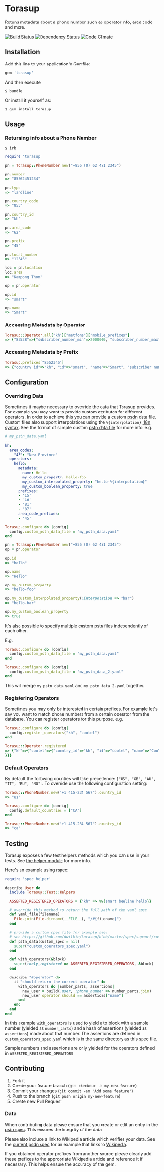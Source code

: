 # Torasup

Retuns metadata about a phone number such as operator info, area code and more.

[![Build Status](https://travis-ci.org/dwilkie/torasup.png)](https://travis-ci.org/dwilkie/torasup) [![Dependency Status](https://gemnasium.com/dwilkie/torasup.png)](https://gemnasium.com/dwilkie/torasup) [![Code Climate](https://codeclimate.com/github/dwilkie/torasup.png)](https://codeclimate.com/github/dwilkie/torasup)

## Installation

Add this line to your application's Gemfile:

```ruby
gem 'torasup'
```

And then execute:

```
$ bundle
```

Or install it yourself as:

```
$ gem install torasup
```

## Usage

### Returning info about a Phone Number

```
$ irb
```

```ruby
require 'torasup'

pn = Torasup::PhoneNumber.new("+855 (0) 62 451 2345")

pn.number
=> "85562451234"

pn.type
=> "landline"

pn.country_code
=> "855"

pn.country_id
=> "kh"

pn.area_code
=> "62"

pn.prefix
=> "45"

pn.local_number
=> "12345"

loc = pn.location
loc.area
=> "Kampong Thom"

op = pn.operator

op.id
=> "smart"

op.name
=> "Smart"
```

### Accessing Metadata by Operator

```ruby
Torasup::Operator.all["kh"]["metfone"]["mobile_prefixes"]
=> {"85538"=>{"subscriber_number_min"=>2000000, "subscriber_number_max"=>9999999, "subscriber_number_pattern"=>"[2-9]\\d{6}"}}
```

### Accessing Metadata by Prefix

```ruby
Torasup.prefixes["8552345"]
=> {"country_id"=>"kh", "id"=>"smart", "name"=>"Smart", "subscriber_number_min"=>0, "subscriber_number_max"=>99999, "subscriber_number_pattern"=>"\\d{5}", "type"=>"landline", "prefix"=>"45", "area_code"=>"23"}
```

## Configuration

### Overriding Data

Sometimes it maybe necessary to override the data that Torasup provides. For example you may want to provide custom attributes for different operators. In order to achieve this you can provide a custom [psdn](http://en.wikipedia.org/wiki/Public_switched_telephone_network) data file. Custom files also support interpolations using the `%{interpolation}` [I18n syntax](http://guides.rubyonrails.org/i18n.html#interpolation). See the format of sample custom [pstn data file](https://github.com/dwilkie/torasup/blob/master/spec/support/custom_pstn.yaml) for more info. e.g.

```yaml
# my_pstn_data.yaml
---
kh:
  area_codes:
    "45": "New Province"
  operators:
    hello:
      metadata:
        name: Hello
        my_custom_property: hello-foo
        my_custom_interpolated_property: "hello-%{interpolation}"
        my_custom_boolean_property: true
      prefixes:
      - '15'
      - '16'
      - '81'
      - '87'
      area_code_prefixes:
      - '45'
```

```ruby
Torasup.configure do |config|
  config.custom_pstn_data_file = "my_pstn_data.yaml"
end

pn = Torasup::PhoneNumber.new("+855 (0) 62 451 2345")
op = pn.operator

op.id
=> "hello"

op.name
=> "Hello"

op.my_custom_property
=> "hello-foo"

op.my_custom_interpolated_property(:interpolation => "bar")
=> "hello-bar"

op.my_custom_boolean_property
=> true
```

It's also possible to specify multiple custom pstn files independently of each other.

E.g.

```ruby
Torasup.configure do |config|
  config.custom_pstn_data_file = "my_pstn_data.yaml"
end

Torasup.configure do |config|
  config.custom_pstn_data_file = "my_pstn_data_2.yaml"
end
```

This will merge `my_pstn_data.yaml` and `my_pstn_data_2.yaml` together.

### Registering Operators

Sometimes you may only be interested in certain prefixes. For example let's say you want to match phone numbers from a certain operator from the database. You can register operators for this purpose. e.g.

```ruby
Torasup.configure do |config|
  config.register_operators("kh", "cootel")
end

Torasup::Operator.registered
=> {"kh"=>{"cootel"=>{"country_id"=>"kh", "id"=>"cootel", "name"=>"CooTel", "mobile_prefixes"=>{"85538"=>{"subscriber_number_min"=>2000000, "subscriber_number_max"=>9999999, "subscriber_number_pattern"=>"[2-9]\\d{6}"}}
}}}
```

### Default Operators

By default the following counties will take precedence: `["US", "GB", "AU", "IT", "RU", "NO"]`. To override use the following configuration setting:

```ruby
Torasup::PhoneNumber.new("+1 415-234 567").country_id
=> "us"

Torasup.configure do |config|
  config.default_countries = ["CA"]
end

Torasup::PhoneNumber.new("+1 415-234 567").country_id
=> "ca"
```

## Testing

Torasup exposes a few test helpers methods which you can use in your tests. See [the helper module](https://github.com/dwilkie/torasup/blob/master/lib/torasup/test/helpers.rb) for more info.

Here's an example using rspec:

```ruby
require 'spec_helper'

describe User do
  include Torasup::Test::Helpers

  ASSERTED_REGISTERED_OPERATORS = {"kh" => %w{smart beeline hello}}

  # override this method to return the full path of the yaml spec
  def yaml_file(filename)
    File.join(File.dirname(__FILE__), "/#{filename}")
  end

  # provide a custom spec file for example see:
  # see https://github.com/dwilkie/torasup/blob/master/spec/support/custom_pstn_spec.yaml
  def pstn_data(custom_spec = nil)
    super("custom_operators_spec.yaml")
  end

  def with_operators(&block)
    super(:only_registered => ASSERTED_REGISTERED_OPERATORS, &block)
  end

  describe "#operator" do
    it "should return the correct operator" do
      with_operators do |number_parts, assertions|
        new_user = build(:user, :phone_number => number_parts.join)
        new_user.operator.should == assertions["name"]
      end
    end
  end
end
```

In this example `with_operators` is used to yield a to block with a sample number (yielded as `number_parts`) and a hash of assertions (yielded as `assertions`) made about that number. The assertions are defined in `custom_operators_spec.yaml` which is in the same directory as this spec file.

Sample numbers and assertions are only yielded for the operators defined in `ASSERTED_REGISTERED_OPERATORS`

## Contributing

1. Fork it
2. Create your feature branch (`git checkout -b my-new-feature`)
3. Commit your changes (`git commit -am 'Add some feature'`)
4. Push to the branch (`git push origin my-new-feature`)
5. Create new Pull Request

### Data

When contributing data please ensure that you create or edit an entry in the [pstn spec](https://github.com/dwilkie/torasup/tree/master/spec/torasup/spec/support_pstn_spec.rb). This ensures the integrity of the data.

Please also include a link to Wikipedia article which verifies your data. See the [current psdn spec](https://github.com/dwilkie/torasup/blob/master/spec/support/pstn_spec.yaml) for an example that links to [Wikipedia](http://en.wikipedia.org/wiki/Telecommunications_in_Cambodia#Mobile_networks).

If you obtained operator prefixes from another source please clearly add these prefixes to the appropriate Wikipedia article and reference it if necessary. This helps ensure the accuracy of the gem.
